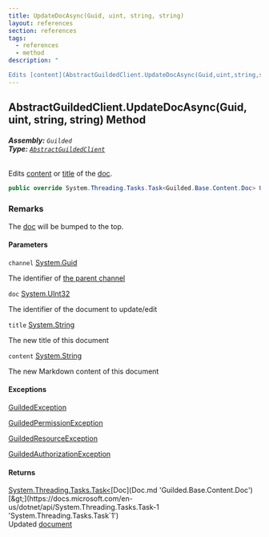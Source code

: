 ```yaml
---
title: UpdateDocAsync(Guid, uint, string, string)
layout: references
section: references
tags:
  - references
  - method
description: "

Edits [content](AbstractGuildedClient.UpdateDocAsync(Guid,uint,string,string).md#Guilded.AbstractGuildedClient.UpdateDocAsync(Guid,uint,string,string).content 'Guilded.AbstractGuildedClient.UpdateDocAsync(Guid, uint, string, string).content') or [title](AbstractGuildedClient.UpdateDocAsync(Guid,uint,string,string).md#Guilded.AbstractGuildedClient.UpdateDocAsync(Guid,uint,string,string).title 'Guilded.AbstractGuildedClient.UpdateDocAsync(Guid, uint, string, string).title') of the [doc](AbstractGuildedClient.UpdateDocAsync(Guid,uint,string,string).md#Guilded.AbstractGuildedClient.UpdateDocAsync(Guid,uint,string,string).doc 'Guilded.AbstractGuildedClient.UpdateDocAsync(Guid, uint, string, string).doc')."
---
```


## AbstractGuildedClient.UpdateDocAsync(Guid, uint, string, string) Method
###### **Assembly:** `Guilded`<br/>**Type:** [`AbstractGuildedClient`](AbstractGuildedClient.md 'Guilded.AbstractGuildedClient')

Edits [content](AbstractGuildedClient.UpdateDocAsync(Guid,uint,string,string).md#Guilded.AbstractGuildedClient.UpdateDocAsync(Guid,uint,string,string).content 'Guilded.AbstractGuildedClient.UpdateDocAsync(Guid, uint, string, string).content') or [title](AbstractGuildedClient.UpdateDocAsync(Guid,uint,string,string).md#Guilded.AbstractGuildedClient.UpdateDocAsync(Guid,uint,string,string).title 'Guilded.AbstractGuildedClient.UpdateDocAsync(Guid, uint, string, string).title') of the [doc](AbstractGuildedClient.UpdateDocAsync(Guid,uint,string,string).md#Guilded.AbstractGuildedClient.UpdateDocAsync(Guid,uint,string,string).doc 'Guilded.AbstractGuildedClient.UpdateDocAsync(Guid, uint, string, string).doc').

```csharp
public override System.Threading.Tasks.Task<Guilded.Base.Content.Doc> UpdateDocAsync(Guid channel, uint doc, string title, string content);
```

### Remarks
  
The [doc](AbstractGuildedClient.UpdateDocAsync(Guid,uint,string,string).md#Guilded.AbstractGuildedClient.UpdateDocAsync(Guid,uint,string,string).doc 'Guilded.AbstractGuildedClient.UpdateDocAsync(Guid, uint, string, string).doc') will be bumped to the top.
#### Parameters

<a name='Guilded.AbstractGuildedClient.UpdateDocAsync(Guid,uint,string,string).channel'></a>

`channel` [System.Guid](https://docs.microsoft.com/en-us/dotnet/api/System.Guid 'System.Guid')

The identifier of [the parent channel](https://docs.microsoft.com/en-us/dotnet/api/Guilded.Base.Servers.ServerChannel 'Guilded.Base.Servers.ServerChannel')

<a name='Guilded.AbstractGuildedClient.UpdateDocAsync(Guid,uint,string,string).doc'></a>

`doc` [System.UInt32](https://docs.microsoft.com/en-us/dotnet/api/System.UInt32 'System.UInt32')

The identifier of the document to update/edit

<a name='Guilded.AbstractGuildedClient.UpdateDocAsync(Guid,uint,string,string).title'></a>

`title` [System.String](https://docs.microsoft.com/en-us/dotnet/api/System.String 'System.String')

The new title of this document

<a name='Guilded.AbstractGuildedClient.UpdateDocAsync(Guid,uint,string,string).content'></a>

`content` [System.String](https://docs.microsoft.com/en-us/dotnet/api/System.String 'System.String')

The new Markdown content of this document

#### Exceptions

[GuildedException](GuildedException.md 'Guilded.Base.GuildedException')

[GuildedPermissionException](GuildedPermissionException.md 'Guilded.Base.GuildedPermissionException')

[GuildedResourceException](GuildedResourceException.md 'Guilded.Base.GuildedResourceException')

[GuildedAuthorizationException](GuildedAuthorizationException.md 'Guilded.Base.GuildedAuthorizationException')

#### Returns
[System.Threading.Tasks.Task&lt;](https://docs.microsoft.com/en-us/dotnet/api/System.Threading.Tasks.Task-1 'System.Threading.Tasks.Task`1')[Doc](Doc.md 'Guilded.Base.Content.Doc')[&gt;](https://docs.microsoft.com/en-us/dotnet/api/System.Threading.Tasks.Task-1 'System.Threading.Tasks.Task`1')  
Updated [document](Doc.md 'Guilded.Base.Content.Doc')